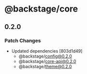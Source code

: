 # @backstage/core

## 0.2.0

### Patch Changes

- Updated dependencies [803d1d49]
  - @backstage/config@0.2.0
  - @backstage/core-api@0.2.0
  - @backstage/theme@0.2.0
